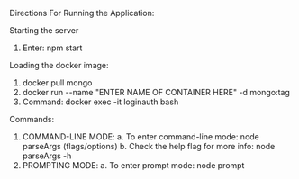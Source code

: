 Directions For Running the Application:

Starting the server
1. Enter: npm start


Loading the docker image:
1. docker pull mongo
2. docker run --name "ENTER NAME OF CONTAINER HERE" -d mongo:tag 
3. Command: docker exec -it loginauth bash

 
Commands:
1. COMMAND-LINE MODE:
        a. To enter command-line mode: node parseArgs (flags/options)
        b. Check the help flag for more info: node parseArgs -h
2. PROMPTING MODE: 
        a. To enter prompt mode: node prompt
    